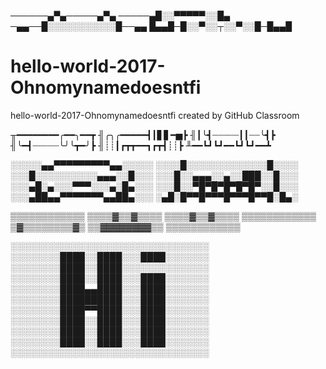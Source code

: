 ──────▄▀▄─────▄▀▄
─────▄█░░▀▀▀▀▀░░█▄
─▄▄──█░░░░░░░░░░░█──▄▄
█▄▄█─█░░▀░░┬░░▀░░█─█▄▄█
# hello-world-2017-Ohnomynamedoesntfi
hello-world-2017-Ohnomynamedoesntfi created by GitHub Classroom

╥━━━━━━━━╭━━╮━━┳
╢╭╮╭━━━━━┫┃▋▋━▅┣
╢┃╰┫┈┈┈┈┈┃┃┈┈╰┫┣
╢╰━┫┈┈┈┈┈╰╯╰┳━╯┣
╢┊┊┃┏┳┳━━┓┏┳┫┊┊┣
╨━━┗┛┗┛━━┗┛┗┛━━┻


░░░░░▄▄▀▀▀▀▀▀▀▀▀▄▄░░░░░
░░░░█░░░░░░░░░░░░░█░░░░
░░░█░░░░░░░░░░▄▄▄░░█░░░
░░░█░░▄▄▄░░▄░░███░░█░░░
░░░▄█░▄░░░▀▀▀░░░▄░█▄░░░
░░░█░░▀█▀█▀█▀█▀█▀░░█░░░
░░░▄██▄▄▀▀▀▀▀▀▀▄▄██▄░░░
░▄█░█▀▀█▀▀▀█▀▀▀█▀▀█░█▄░


 ▒▒▒▒▒▒▒▒▒▒▒▒
 ▒▒▒▒▓▒▒▓▒▒▒▒
 ▒▒▒▒▓▒▒▓▒▒▒▒
 ▒▒▒▒▒▒▒▒▒▒▒▒
 ▒▓▒▒▒▒▒▒▒▒▓▒
 ▒▒▓▓▓▓▓▓▓▓▒▒
 ▒▒▒▒▒▒▒▒▒▒▒▒
 



░░░░░░░░░░░░░░░░░░░░░░░░░░░░░░░░
░░░░░░░░████░░████░░░████░░░░░░░
░░░░░░░░████░░████░░░░░░░░░░░░░░
░░░░░░░░████░░████░░░████░░░░░░░
░░░░░░░░████▄▄████░░░████░░░░░░░
░░░░░░░░██████████░░░████░░░░░░░
░░░░░░░░████▀▀████░░░████░░░░░░░
░░░░░░░░████░░████░░░████░░░░░░░
░░░░░░░░████░░████░░░████░░░░░░░
░░░░░░░░████░░████░░░████░░░░░░░
░░░░░░░░░░░░░░░░░░░░░░░░░░░░░░░░
